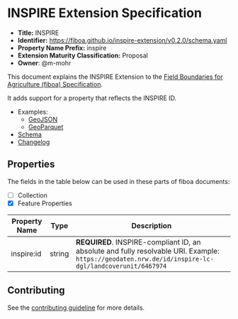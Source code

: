 # INSPIRE Extension Specification

- **Title:** INSPIRE
- **Identifier:** <https://fiboa.github.io/inspire-extension/v0.2.0/schema.yaml>
- **Property Name Prefix:** inspire
- **Extension Maturity Classification:** Proposal
- **Owner**: @m-mohr

This document explains the INSPIRE Extension to the
[Field Boundaries for Agriculture (fiboa) Specification](https://github.com/fiboa/specification).

It adds support for a property that reflects the INSPIRE ID.

- Examples:
  - [GeoJSON](examples/geojson/)
  - [GeoParquet](examples/geoparquet/)
- [Schema](schema/schema.yaml)
- [Changelog](./CHANGELOG.md)

## Properties

The fields in the table below can be used in these parts of fiboa documents:

- [ ] Collection
- [x] Feature Properties

| Property Name | Type   | Description |
| ------------- | ------ | ----------- |
| inspire:id    | string | **REQUIRED**. INSPIRE-compliant ID, an absolute and fully resolvable URI. Example: `https://geodaten.nrw.de/id/inspire-lc-dgl/landcoverunit/6467974` |

## Contributing

See the [contributing guideline](CONTRIBUTING.md) for more details.
